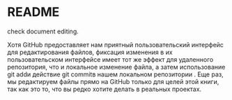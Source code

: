 # README #
check document editing.

Хотя GitHub предоставляет нам приятный пользовательский интерфейс для редактирования файлов, фиксация изменения в их пользовательском интерфейсе имеет тот же эффект для удаленного репозитория, что и локальное изменение файла, а затем использование git addи действие git commitв нашем локальном репозитории . Еще раз, мы редактируем файлы прямо на GitHub только для целей этой книги, так как это то, что вы редко хотите делать в реальных проектах.
